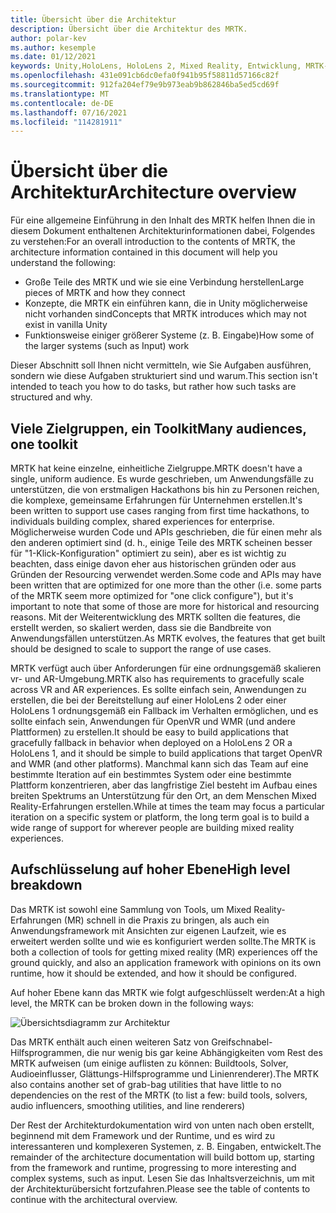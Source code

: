 ```yaml
---
title: Übersicht über die Architektur
description: Übersicht über die Architektur des MRTK.
author: polar-kev
ms.author: kesemple
ms.date: 01/12/2021
keywords: Unity,HoloLens, HoloLens 2, Mixed Reality, Entwicklung, MRTK-Architektur,
ms.openlocfilehash: 431e091cb6dc0efa0f941b95f58811d57166c82f
ms.sourcegitcommit: 912fa204ef79e9b973eab9b862846ba5ed5cd69f
ms.translationtype: MT
ms.contentlocale: de-DE
ms.lasthandoff: 07/16/2021
ms.locfileid: "114281911"
---
```

# <a name="architecture-overview"></a><span data-ttu-id="c704b-104">Übersicht über die Architektur</span><span class="sxs-lookup"><span data-stu-id="c704b-104">Architecture overview</span></span>

<span data-ttu-id="c704b-105">Für eine allgemeine Einführung in den Inhalt des MRTK helfen Ihnen die in diesem Dokument enthaltenen Architekturinformationen dabei, Folgendes zu verstehen:</span><span class="sxs-lookup"><span data-stu-id="c704b-105">For an overall introduction to the contents of MRTK, the architecture information contained in this document will help you understand the following:</span></span>

- <span data-ttu-id="c704b-106">Große Teile des MRTK und wie sie eine Verbindung herstellen</span><span class="sxs-lookup"><span data-stu-id="c704b-106">Large pieces of MRTK and how they connect</span></span>
- <span data-ttu-id="c704b-107">Konzepte, die MRTK ein einführen kann, die in Unity möglicherweise nicht vorhanden sind</span><span class="sxs-lookup"><span data-stu-id="c704b-107">Concepts that MRTK introduces which may not exist in vanilla Unity</span></span>
- <span data-ttu-id="c704b-108">Funktionsweise einiger größerer Systeme (z. B. Eingabe)</span><span class="sxs-lookup"><span data-stu-id="c704b-108">How some of the larger systems (such as Input) work</span></span>

<span data-ttu-id="c704b-109">Dieser Abschnitt soll Ihnen nicht vermitteln, wie Sie Aufgaben ausführen, sondern wie diese Aufgaben strukturiert sind und warum.</span><span class="sxs-lookup"><span data-stu-id="c704b-109">This section isn't intended to teach you how to do tasks, but rather how such tasks are structured and why.</span></span>

## <a name="many-audiences-one-toolkit"></a><span data-ttu-id="c704b-110">Viele Zielgruppen, ein Toolkit</span><span class="sxs-lookup"><span data-stu-id="c704b-110">Many audiences, one toolkit</span></span>

<span data-ttu-id="c704b-111">MRTK hat keine einzelne, einheitliche Zielgruppe.</span><span class="sxs-lookup"><span data-stu-id="c704b-111">MRTK doesn't have a single, uniform audience.</span></span> <span data-ttu-id="c704b-112">Es wurde geschrieben, um Anwendungsfälle zu unterstützen, die von erstmaligen Hackathons bis hin zu Personen reichen, die komplexe, gemeinsame Erfahrungen für Unternehmen erstellen.</span><span class="sxs-lookup"><span data-stu-id="c704b-112">It's been written to support use cases ranging from first time hackathons, to individuals building complex, shared experiences for enterprise.</span></span> <span data-ttu-id="c704b-113">Möglicherweise wurden Code und APIs geschrieben, die für einen mehr als den anderen optimiert sind (d. h., einige Teile des MRTK scheinen besser für "1-Klick-Konfiguration" optimiert zu sein), aber es ist wichtig zu beachten, dass einige davon eher aus historischen gründen oder aus Gründen der Resourcing verwendet werden.</span><span class="sxs-lookup"><span data-stu-id="c704b-113">Some code and APIs may have been written that are optimized for one more than the other (i.e. some parts of the MRTK seem more optimized for "one click configure"), but it's important to note that some of those are more for historical and resourcing reasons.</span></span> <span data-ttu-id="c704b-114">Mit der Weiterentwicklung des MRTK sollten die features, die erstellt werden, so skaliert werden, dass sie die Bandbreite von Anwendungsfällen unterstützen.</span><span class="sxs-lookup"><span data-stu-id="c704b-114">As MRTK evolves, the features that get built should be designed to scale to support the range of use cases.</span></span>

<span data-ttu-id="c704b-115">MRTK verfügt auch über Anforderungen für eine ordnungsgemäß skalieren vr- und AR-Umgebung.</span><span class="sxs-lookup"><span data-stu-id="c704b-115">MRTK also has requirements to gracefully scale across VR and AR experiences.</span></span> <span data-ttu-id="c704b-116">Es sollte einfach sein, Anwendungen zu erstellen, die bei der Bereitstellung auf einer HoloLens 2 oder einer HoloLens 1 ordnungsgemäß ein Fallback im Verhalten ermöglichen, und es sollte einfach sein, Anwendungen für OpenVR und WMR (und andere Plattformen) zu erstellen.</span><span class="sxs-lookup"><span data-stu-id="c704b-116">It should be easy to build applications that gracefully fallback in behavior when deployed on a HoloLens 2 OR a HoloLens 1, and it should be simple to build applications that target OpenVR and WMR (and other platforms).</span></span> <span data-ttu-id="c704b-117">Manchmal kann sich das Team auf eine bestimmte Iteration auf ein bestimmtes System oder eine bestimmte Plattform konzentrieren, aber das langfristige Ziel besteht im Aufbau eines breiten Spektrums an Unterstützung für den Ort, an dem Menschen Mixed Reality-Erfahrungen erstellen.</span><span class="sxs-lookup"><span data-stu-id="c704b-117">While at times the team may focus a particular iteration on a specific system or platform, the long term goal is to build a wide range of support for wherever people are building mixed reality experiences.</span></span>

## <a name="high-level-breakdown"></a><span data-ttu-id="c704b-118">Aufschlüsselung auf hoher Ebene</span><span class="sxs-lookup"><span data-stu-id="c704b-118">High level breakdown</span></span>

<span data-ttu-id="c704b-119">Das MRTK ist sowohl eine Sammlung von Tools, um Mixed Reality-Erfahrungen (MR) schnell in die Praxis zu bringen, als auch ein Anwendungsframework mit Ansichten zur eigenen Laufzeit, wie es erweitert werden sollte und wie es konfiguriert werden sollte.</span><span class="sxs-lookup"><span data-stu-id="c704b-119">The MRTK is both a collection of tools for getting mixed reality (MR) experiences off the ground quickly, and also an application framework with opinions on its own runtime, how it should be extended, and how it should be configured.</span></span>

<span data-ttu-id="c704b-120">Auf hoher Ebene kann das MRTK wie folgt aufgeschlüsselt werden:</span><span class="sxs-lookup"><span data-stu-id="c704b-120">At a high level, the MRTK can be broken down in the following ways:</span></span>

![Übersichtsdiagramm zur Architektur](../features/images/architecture/MRTK_Architecture.png)

<span data-ttu-id="c704b-122">Das MRTK enthält auch einen weiteren Satz von Greifschnabel-Hilfsprogrammen, die nur wenig bis gar keine Abhängigkeiten vom Rest des MRTK aufweisen (um einige auflisten zu können: Buildtools, Solver, Audioeinflusser, Glättungs-Hilfsprogramme und Linienrenderer).</span><span class="sxs-lookup"><span data-stu-id="c704b-122">The MRTK also contains another set of grab-bag utilities that have little to no dependencies on the rest of the MRTK (to list a few: build tools, solvers, audio influencers, smoothing utilities, and line renderers)</span></span>

<span data-ttu-id="c704b-123">Der Rest der Architekturdokumentation wird von unten nach oben erstellt, beginnend mit dem Framework und der Runtime, und es wird zu interessanteren und komplexeren Systemen, z. B. Eingaben, entwickelt.</span><span class="sxs-lookup"><span data-stu-id="c704b-123">The remainder of the architecture documentation will build bottom up, starting from the framework and runtime, progressing to more interesting and complex systems, such as input.</span></span> <span data-ttu-id="c704b-124">Lesen Sie das Inhaltsverzeichnis, um mit der Architekturübersicht fortzufahren.</span><span class="sxs-lookup"><span data-stu-id="c704b-124">Please see the table of contents to continue with the architectural overview.</span></span>
